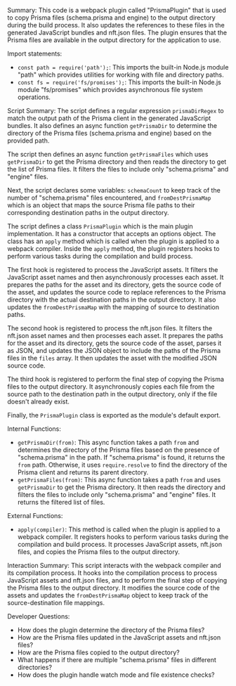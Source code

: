 Summary:
This code is a webpack plugin called "PrismaPlugin" that is used to copy Prisma files (schema.prisma and engine) to the output directory during the build process. It also updates the references to these files in the generated JavaScript bundles and nft.json files. The plugin ensures that the Prisma files are available in the output directory for the application to use.

Import statements:
- `const path = require('path');`: This imports the built-in Node.js module "path" which provides utilities for working with file and directory paths.
- `const fs = require('fs/promises');`: This imports the built-in Node.js module "fs/promises" which provides asynchronous file system operations.

Script Summary:
The script defines a regular expression `prismaDirRegex` to match the output path of the Prisma client in the generated JavaScript bundles. It also defines an async function `getPrismaDir` to determine the directory of the Prisma files (schema.prisma and engine) based on the provided path.

The script then defines an async function `getPrismaFiles` which uses `getPrismaDir` to get the Prisma directory and then reads the directory to get the list of Prisma files. It filters the files to include only "schema.prisma" and "engine" files.

Next, the script declares some variables: `schemaCount` to keep track of the number of "schema.prisma" files encountered, and `fromDestPrismaMap` which is an object that maps the source Prisma file paths to their corresponding destination paths in the output directory.

The script defines a class `PrismaPlugin` which is the main plugin implementation. It has a constructor that accepts an options object. The class has an `apply` method which is called when the plugin is applied to a webpack compiler. Inside the `apply` method, the plugin registers hooks to perform various tasks during the compilation and build process.

The first hook is registered to process the JavaScript assets. It filters the JavaScript asset names and then asynchronously processes each asset. It prepares the paths for the asset and its directory, gets the source code of the asset, and updates the source code to replace references to the Prisma directory with the actual destination paths in the output directory. It also updates the `fromDestPrismaMap` with the mapping of source to destination paths.

The second hook is registered to process the nft.json files. It filters the nft.json asset names and then processes each asset. It prepares the paths for the asset and its directory, gets the source code of the asset, parses it as JSON, and updates the JSON object to include the paths of the Prisma files in the `files` array. It then updates the asset with the modified JSON source code.

The third hook is registered to perform the final step of copying the Prisma files to the output directory. It asynchronously copies each file from the source path to the destination path in the output directory, only if the file doesn't already exist.

Finally, the `PrismaPlugin` class is exported as the module's default export.

Internal Functions:
- `getPrismaDir(from)`: This async function takes a path `from` and determines the directory of the Prisma files based on the presence of "schema.prisma" in the path. If "schema.prisma" is found, it returns the `from` path. Otherwise, it uses `require.resolve` to find the directory of the Prisma client and returns its parent directory.
- `getPrismaFiles(from)`: This async function takes a path `from` and uses `getPrismaDir` to get the Prisma directory. It then reads the directory and filters the files to include only "schema.prisma" and "engine" files. It returns the filtered list of files.

External Functions:
- `apply(compiler)`: This method is called when the plugin is applied to a webpack compiler. It registers hooks to perform various tasks during the compilation and build process. It processes JavaScript assets, nft.json files, and copies the Prisma files to the output directory.

Interaction Summary:
This script interacts with the webpack compiler and its compilation process. It hooks into the compilation process to process JavaScript assets and nft.json files, and to perform the final step of copying the Prisma files to the output directory. It modifies the source code of the assets and updates the `fromDestPrismaMap` object to keep track of the source-destination file mappings.

Developer Questions:
- How does the plugin determine the directory of the Prisma files?
- How are the Prisma files updated in the JavaScript assets and nft.json files?
- How are the Prisma files copied to the output directory?
- What happens if there are multiple "schema.prisma" files in different directories?
- How does the plugin handle watch mode and file existence checks?